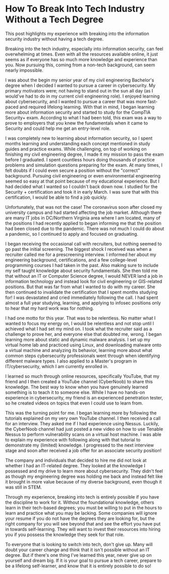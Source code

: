 # How To Break Into Tech Industry Without a Tech Degree
This post highlights my experience with breaking into the information security industry without having a tech degree.

Breaking into the tech industry, especially into information security, can feel overwhelming at times. Even with all the resources available online, it just seems as if everyone has so much more knowledge and experience than you. Now pursuing this, coming from a non-tech background, can seem nearly impossible.

I was about the begin my senior year of my civil engineering Bachelor's degree when I decided I wanted to pursue a career in cybersecurity. My primary motivators were; not having to stand out in the sun all day (as I would've had to do in my current civil engineering role). I enjoyed learning about cybersecurity, and I wanted to pursue a career that was more fast-paced and required lifelong learning. With that in mind, I began learning more about information security and started to study for the CompTIA Security+ exam. According to what I had been told, this exam was a way to prove to employers that you knew the fundamentals when it came to Security and could help me get an entry-level role.

I was completely new to learning about information security, so I spent months learning and understanding each concept mentioned in study guides and practice exams. While challenging, on top of working on finishing my civil engineering degree, I made it my mission to pass the exam before I graduated. I spent countless hours doing thousands of practice problems and simulation questions preparing for the exam. At many times, I felt doubts if I could even secure a position without the "correct" background. Pursuing civil engineering or even environmental engineering seemed so easy at that point because of my educational experience. But I had decided what I wanted so I couldn't back down now. I studied for the Security + certification and took it in early March. I was sure that with this certification, I would be able to find a job quickly.

Unfortunately, that was not the case! The coronavirus soon after closed my university campus and had started affecting the job market. Although there are many IT jobs in DC/Northern Virginia area where I am located, many of the positions I had recently applied to began informing me that the position had been closed due to the pandemic. There was not much I could do about a pandemic, so I continued to apply and focused on graduating.

I began receiving the occasional call with recruiters, but nothing seemed to go past the initial screening. The biggest shock I received was when a recruiter called me for a prescreening interview. I informed her about my engineering background, certifications, and a few college-level programming courses I had taken in the past. Also making sure to include my self taught knowledge about security fundamentals. She then told me that without an IT or Computer Science degree, I would NEVER land a job in information technology and instead look for civil engineering or GIS-related positions. But that was far from what I wanted to do with my career. She then continued to invalidate the certification that I spent months studying for! I was devastated and cried immediately following the call. I had spent almost a full year studying, learning, and applying to infosec positions only to hear that my hard work was for nothing.

I had one motto for this year. That was to be relentless. No matter what I wanted to focus my energy on, I would be relentless and not stop until I achieved what I had set my mind on. I took what the recruiter said as a challenge to prove her, and everyone else that doubted me, wrong. I began learning more about static and dynamic malware analysis. I set up my virtual home lab and practiced using Linux, and downloading malware onto a virtual machine and analyzing its behavior, learning more about what common steps cybersecurity professionals went through when identifying different malware types. I also applied to a Master's program in IT/cybersecurity, which I am currently enrolled in.

I learned so much through online resources, specifically YouTube, that my friend and I then created a YouTube channel (CyberNoob) to share this knowledge. The best way to know when you have genuinely learned something is to teach it to someone else. While I have no hands-on experience in cybersecurity, my friend is an experienced penetration tester, so he created videos on topics that even I could use to learn from.

This was the turning point for me. I began learning more by following the tutorials explained on my very own YouTube channel. I then received a call for an interview. They asked me if I had experience using Nessus. Luckily, the CyberNoob channel had just posted a new video on how to use Tenable Nessus to perform vulnerability scans on a virtual host machine. I was able to explain my experience with following along with that tutorial to demonstrate my (limited) knowledge. I progressed to the next interview stage and soon after received a job offer for an associate security position!

The company and individuals that decided to hire me did not look at whether I had an IT-related degree. They looked at the knowledge I possessed and my drive to learn more about cybersecurity. They didn't feel as though my engineering degree was holding me back and instead felt like it brought in more value because of my diverse background, even though it was still in STEM.

Through my experience, breaking into tech is entirely possible if you have the discipline to work for it. Without the foundational knowledge, others learn in their tech-based degrees; you must be willing to put in the hours to learn and practice what you may be lacking. Some companies will ignore your resume if you do not have the degrees they are looking for, but the right company for you will see beyond that and see the effort you have put in towards self-learning. They will want to invest their resources into hiring you if you possess the knowledge they seek for that role.

To everyone that is looking to switch into tech, don't give up. Many will doubt your career change and think that it isn't possible without an IT degree. But if there's one thing I've learned this year, never give up on yourself and dream big. If it is your goal to pursue a tech career, prepare to be a lifelong self-learner, and know that it is entirely possible to do so!
